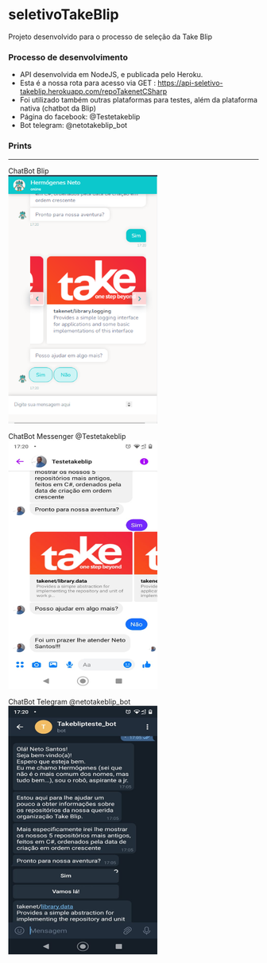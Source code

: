 # seletivoTakeBlip
Projeto desenvolvido para o processo de seleção da Take Blip
### Processo de desenvolvimento
* API desenvolvida em NodeJS, e publicada pelo Heroku.
* Esta é a nossa rota para acesso via GET : https://api-seletivo-takeblip.herokuapp.com/repoTakenetCSharp
* Foi utilizado também outras plataformas para testes, além da plataforma nativa (chatbot da Blip)
* Página do facebook: @Testetakeblip
* Bot telegram: @netotakeblip_bot

### Prints
<hr>

ChatBot Blip<br/>
<img src = "https://github.com/Hermogenes00/seletivoTakeBlip/blob/master/prints/chatBot.png" width="300" height="500"/>

ChatBot Messenger @Testetakeblip<br/>
<img src = "https://github.com/Hermogenes00/seletivoTakeBlip/blob/master/prints/messengerBot.jpeg" width="300" height="500"/>

ChatBot Telegram @netotakeblip_bot<br/>
<img src = "https://github.com/Hermogenes00/seletivoTakeBlip/blob/master/prints/telegramBot.jpeg" width="300" height="500"/>
